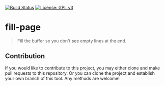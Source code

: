 [![Build Status](https://travis-ci.com/jcs-elpa/fill-page.svg?branch=master)](https://travis-ci.com/jcs-elpa/fill-page)
[![License: GPL v3](https://img.shields.io/badge/License-GPL%20v3-blue.svg)](https://www.gnu.org/licenses/gpl-3.0)

# fill-page
> Fill the buffer so you don't see empty lines at the end.

## Contribution

If you would like to contribute to this project, you may either
clone and make pull requests to this repository. Or you can
clone the project and establish your own branch of this tool.
Any methods are welcome!
